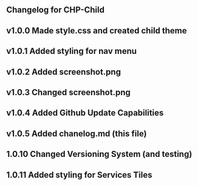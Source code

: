 Changelog for CHP-Child
-----------------------
v1.0.0
Made style.css and created child theme
-----------------------
v1.0.1
Added styling for nav menu
-----------------------
v1.0.2
Added screenshot.png
-----------------------
v1.0.3
Changed screenshot.png
-----------------------
v1.0.4
Added Github Update Capabilities
-----------------------
v1.0.5
Added chanelog.md (this file)
-----------------------
1.0.10
Changed Versioning System (and testing)
-----------------------
1.0.11
Added styling for Services Tiles
-----------------------
